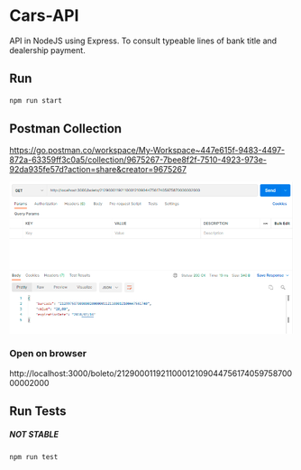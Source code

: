 # Cars-API

API in NodeJS using Express. To consult typeable lines of bank title and dealership payment.



## Run

```bash
npm run start
```

## Postman Collection

https://go.postman.co/workspace/My-Workspace~447e615f-9483-4497-872a-63359ff3c0a5/collection/9675267-7bee8f2f-7510-4923-973e-92da935fe57d?action=share&creator=9675267

![](./images/postman.png)

### Open on browser

http://localhost:3000/boleto/21290001192110001210904475617405975870000002000

## Run Tests

##### NOT STABLE

```bash
npm run test
```
